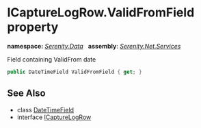 # ICaptureLogRow.ValidFromField property
**namespace:** *[Serenity.Data](../../README.md#serenity.data-namespace)*   **assembly**: *[Serenity.Net.Services](../../README.md)*

Field containing ValidFrom date

```csharp
public DateTimeField ValidFromField { get; }
```

## See Also

* class [DateTimeField](../Serenity.Net.Entity/../DateTimeField.md)
* interface [ICaptureLogRow](../ICaptureLogRow.md)